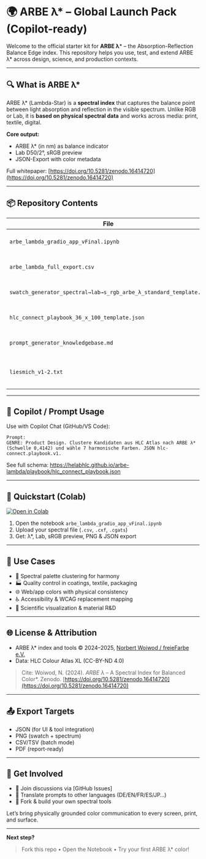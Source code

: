 
# 🌍 ARBE λ* – Global Launch Pack (Copilot-ready)

Welcome to the official starter kit for **ARBE λ*** – the Absorption-Reflection Balance Edge index. This repository helps you use, test, and extend ARBE λ* across design, science, and production contexts.

---

## 🔍 What is ARBE λ*

ARBE λ* (Lambda-Star) is a **spectral index** that captures the balance point between light absorption and reflection in the visible spectrum. Unlike RGB or Lab, it is **based on physical spectral data** and works across media: print, textile, digital.

**Core output:**
- ARBE λ* (in nm) as balance indicator
- Lab D50/2°, sRGB preview
- JSON-Export with color metadata

Full whitepaper: [https://doi.org/10.5281/zenodo.16414720](https://doi.org/10.5281/zenodo.16414720)

---

## 📦 Repository Contents

| File | Description |
|------|-------------|
| `arbe_lambda_gradio_app_vFinal.ipynb` | Gradio Web App for λ* analysis from spectral input |
| `arbe_lambda_full_export.csv` | Full export of HLC Atlas colors with computed λ* |
| `swatch_generator_spectral→lab→s_rgb_arbe_λ_standard_template.py` | Core script for spectral→Lab→sRGB + λ* computation |
| `hlc_connect_playbook_36_x_100_template.json` | Prompt playbook for 36 design genres × 10 actions |
| `prompt_generator_knowledgebase.md` | Documentation of the ARBE λ* prompt generator |
| `liesmich_v1-2.txt` | License and background for HLC Colour Atlas XL (CC-BY-ND 4.0) |

---

## 🤖 Copilot / Prompt Usage

Use with Copilot Chat (GitHub/VS Code):

```
Prompt:
GENRE: Product Design. Clustere Kandidaten aus HLC Atlas nach ARBE λ* (Schwelle 0,4142) und wähle 7 harmonische Farben. JSON hlc-connect.playbook.v1.
```

See full schema: https://helabhlc.github.io/arbe-lambda/playbook/hlc_connect_playbook.json

---

## 🧪 Quickstart (Colab)

[![Open in Colab](https://colab.research.google.com/assets/colab-badge.svg)](https://colab.research.google.com)

1. Open the notebook `arbe_lambda_gradio_app_vFinal.ipynb`
2. Upload your spectral file (`.csv`, `.cxf`, `.cgats`)
3. Get: λ*, Lab, sRGB preview, PNG & JSON export

---

## 🔄 Use Cases

- 🎨 Spectral palette clustering for harmony
- 🏭 Quality control in coatings, textile, packaging
- 🌐 Web/app colors with physical consistency
- ♿ Accessibility & WCAG replacement mapping
- 🔬 Scientific visualization & material R&D

---

## 🌐 License & Attribution

- ARBE λ* index and tools © 2024–2025, [Norbert Woiwod / freieFarbe e.V.](https://www.freiefarbe.de)
- Data: HLC Colour Atlas XL (CC-BY-ND 4.0)

> Cite: Woiwod, N. (2024). *ARBE λ* – A Spectral Index for Balanced Color*. Zenodo. [https://doi.org/10.5281/zenodo.16414720](https://doi.org/10.5281/zenodo.16414720)

---

## 📤 Export Targets

- JSON (for UI & tool integration)
- PNG (swatch + spectrum)
- CSV/TSV (batch mode)
- PDF (report-ready)

---

## 📣 Get Involved

- 🧵 Join discussions via [GitHub Issues]
- 🔄 Translate prompts to other languages (DE/EN/FR/ES/JP…)
- 🔧 Fork & build your own spectral tools

Let’s bring physically grounded color communication to every screen, print, and surface.

---

**Next step?**
> Fork this repo • Open the Notebook • Try your first ARBE λ* color!
